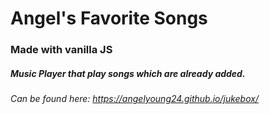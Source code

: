 # Angel's Favorite Songs

### Made with vanilla JS

##### Music Player that play songs which are already added.

###### Can be found here: https://angelyoung24.github.io/jukebox/
